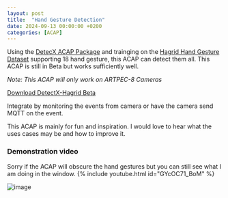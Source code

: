 ```yaml
---
layout: post
title:  "Hand Gesture Detection"
date: 2024-09-13 00:00:00 +0200
categories: [ACAP]
---
```


Using the [DetecX ACAP Package](https://pandosme.github.io/acap/2024/09/04/Custom_Object_Detection_Models.html) and trainging on the [Hagrid Hand Gesture Dataset](https://github.com/hukenovs/hagrid) supporting 18 hand gesture, this ACAP can detect them all.
This ACAP is still in Beta but works sufficiently well.

*Note: This ACAP will only work on ARTPEC-8 Cameras*
 
[Download DetectX-Hagrid Beta](https://www.dropbox.com/scl/fi/92rsm7zkqxlaqvxlfq038/HandGestures.zip?rlkey=ukyzhemobwgncuw2zi47099f6&st=y1r6ictd&dl=1)

Integrate by monitoring the events from camera or have the camera send MQTT on the event.  

This ACAP is mainly for fun and inspiration.  I would love to hear what the uses cases may be and how to improve it.  

### Demonstration video
Sorry if the ACAP will obscure the hand gestures but you can still see what I am doing in the window.
{% include youtube.html id="GYcOC71_BoM" %}

![image](https://api.aintegration.team/image/hand)
